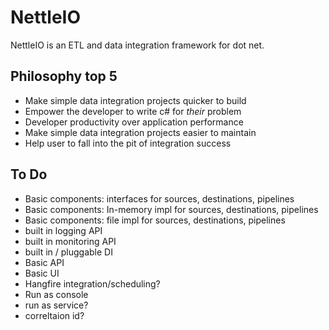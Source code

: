 # NettleIO

NettleIO is an ETL and data integration framework for dot net.

## Philosophy top 5

* Make simple data integration projects quicker to build 
* Empower the developer to write c# for *their* problem
* Developer productivity over application performance
* Make simple data integration projects easier to maintain
* Help user to fall into the pit of integration success

## To Do

* Basic components: interfaces for sources, destinations, pipelines
* Basic components: In-memory impl for sources, destinations, pipelines
* Basic components: file impl for sources, destinations, pipelines
* built in logging API
* built in monitoring API
* built in / pluggable DI
* Basic API
* Basic UI
* Hangfire integration/scheduling?
* Run as console
* run as service?
* correltaion id?